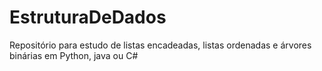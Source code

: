 # EstruturaDeDados
Repositório para estudo de listas encadeadas, listas ordenadas e árvores binárias em Python, java ou C#
